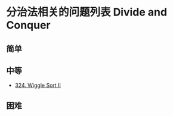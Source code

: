 # 分治法相关的问题列表 Divide and Conquer

## 简单

## 中等

- [324. Wiggle Sort II](https://leetcode.com/problems/wiggle-sort-ii/description/)

## 困难